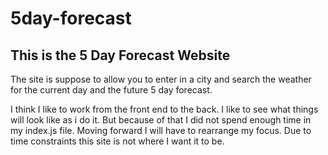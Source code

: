 # 5day-forecast

## This is the 5 Day Forecast Website
The site is suppose to allow you to enter in a city and search the weather for the current day and the future 5 day forecast. 

I think I like to work from the front end to the back. I like to see what things will look like as i do it. But because of that I did not spend enough time in my index.js file. Moving forward I will have to rearrange my focus. 
Due to time constraints this site is not where I want it to be. 

